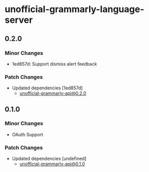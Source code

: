 # unofficial-grammarly-language-server

## 0.2.0

### Minor Changes

- 1ed857d: Support dismiss alert feedback

### Patch Changes

- Updated dependencies [1ed857d]
  - unofficial-grammarly-api@0.2.0

## 0.1.0

### Minor Changes

- OAuth Support

### Patch Changes

- Updated dependencies [undefined]
  - unofficial-grammarly-api@0.1.0
